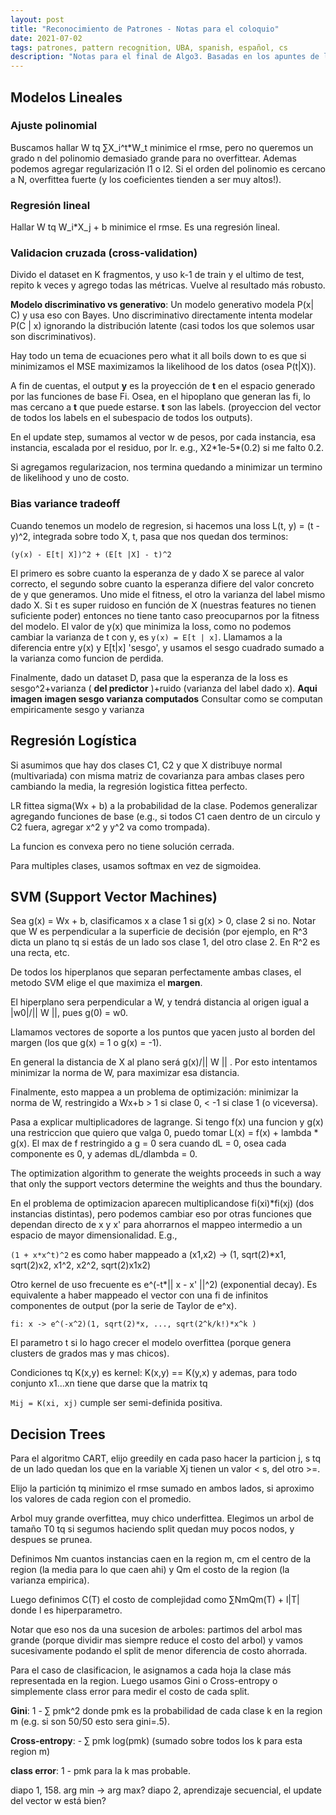 ```yaml
---
layout: post
title: "Reconocimiento de Patrones - Notas para el coloquio"
date: 2021-07-02
tags: patrones, pattern recognition, UBA, spanish, español, cs
description: "Notas para el final de Algo3. Basadas en los apuntes de la teorica. In Spanish."
---
```


## Modelos Lineales
### Ajuste polinomial

Buscamos hallar W tq ∑X\_i^t\*W\_t minimice el rmse, pero no queremos un grado n del polinomio demasiado grande para no overfittear. Ademas podemos agregar regularización l1 o l2. Si el orden del polinomio es cercano a N, overfittea fuerte (y los coeficientes tienden a ser muy altos!).

### Regresión lineal
Hallar W tq W\_i\*X\_j + b minimice el rmse. Es una regresión lineal.

### Validacion cruzada (cross-validation)
Divido el dataset en K fragmentos, y uso k-1 de train y el ultimo de test, repito k veces y agrego todas las métricas. Vuelve al resultado más robusto.

**Modelo discriminativo vs generativo**: Un modelo generativo modela P(x\| C) y usa eso con Bayes. Uno discriminativo directamente intenta modelar P(C \| x) ignorando la distribución latente (casi todos los que solemos usar son discriminativos).

Hay todo un tema de ecuaciones pero what it all boils down to es que si minimizamos el MSE maximizamos la likelihood de los datos (osea P(t\|X)).

A fin de cuentas, el output **y** es la proyección de **t** en el espacio generado por las funciones de base Fi. Osea, en el hipoplano que generan las fi, lo mas cercano a **t** que puede estarse. **t** son las labels. (proyeccion del vector de todos los labels en el subespacio de todos los outputs).

En el update step, sumamos al vector w de pesos, por cada instancia, esa instancia, escalada por el residuo, por lr. e.g., X2\*1e-5\*(0.2) si me falto 0.2.

Si agregamos regularizacion, nos termina quedando a minimizar un termino de likelihood y uno de costo. 

### Bias variance tradeoff

Cuando tenemos un modelo de regresion, si hacemos una loss L(t, y) = (t - y)^2, integrada sobre todo X, t, pasa que nos quedan dos terminos:

``` (y(x) - E[t| X])^2 + (E[t |X] - t)^2 ```

El primero es sobre cuanto la esperanza de y dado X se parece al valor correcto, el segundo sobre cuanto la esperanza difiere del valor concreto de y que generamos. Uno mide el fitness, el otro la varianza del label mismo dado X. Si t es super ruidoso en función de X (nuestras features no tienen suficiente poder) entonces no tiene tanto caso preocuparnos por la fitness del modelo.
El valor de y(x) que minimiza la loss, como no podemos cambiar la varianza de t con y, es `y(x) = E[t | x]`. Llamamos a la diferencia entre y(x) y E[t\|x] 'sesgo', y usamos el sesgo cuadrado sumado a la varianza como funcion de perdida.

Finalmente, dado un dataset D, pasa que la esperanza de la loss es sesgo^2+varianza ( **del predictor** )+ruido (varianza del label dado x).
**Aqui imagen**
**imagen sesgo varianza computados**
Consultar como se computan empiricamente sesgo y varianza

## Regresión Logística

Si asumimos que hay dos clases C1, C2 y que X distribuye normal (multivariada) con misma matriz de covarianza para ambas clases pero cambiando la media, la regresión logistica fittea perfecto. 

LR fittea sigma(Wx + b) a la probabilidad de la clase. Podemos generalizar agregando funciones de base (e.g., si todos C1 caen dentro de un circulo y C2 fuera, agregar x^2 y y^2 va como trompada). 

La funcion es convexa pero no tiene solución cerrada.

Para multiples clases, usamos softmax en vez de sigmoidea.

## SVM (Support Vector Machines)
Sea g(x) = Wx + b, clasificamos x a clase 1 si g(x) > 0, clase 2 si no. Notar que W es perpendicular a la superficie de decisión (por ejemplo, en R^3 dicta un plano tq si estás de un lado sos clase 1, del otro clase 2. En R^2 es una recta, etc.

De todos los hiperplanos que separan perfectamente ambas clases, el metodo SVM elige el que maximiza el **margen**.

El hiperplano sera perpendicular a W, y tendrá distancia al origen igual a \|w0\|/\|\| W \|\|, pues g(0) = w0. 

Llamamos vectores de soporte a los puntos que yacen justo al borden del margen (los que g(x) = 1 o g(x) = -1). 

En general la distancia de X al plano será g(x)/\|\| W \|\| . Por esto intentamos minimizar la norma de W, para maximizar esa distancia.

Finalmente, esto mappea a un problema de optimización: minimizar la norma de W, restringido a Wx+b > 1 si clase 0, < -1 si clase 1 (o viceversa).

Pasa a explicar multiplicadores de lagrange. Si tengo f(x) una funcion y g(x) una restriccion que quiero que valga 0, puedo tomar
L(x) = f(x) + lambda * g(x). El max de f restringido a g = 0 sera cuando dL = 0, osea cada componente es 0, y ademas dL/dlambda = 0.

The optimization algorithm to generate the weights proceeds in such a way that only the support vectors determine the weights and thus the boundary.

En el problema de optimizacion aparecen multiplicandose fi(xi)\*fi(xj) (dos instancias distintas), pero podemos cambiar eso por otras funciones que dependan directo de x y x' para ahorrarnos el mappeo intermedio a un espacio de mayor dimensionalidad. E.g., 

` (1 + x*x^t)^2 ` es como haber mappeado a (x1,x2) -> (1, sqrt(2)\*x1, sqrt(2)x2, x1^2, x2^2, sqrt(2)x1x2)

Otro kernel de uso frecuente es e^(-t\*\|\| x - x' \|\|^2) (exponential decay). Es equivalente a haber mappeado el vector con una fi de infinitos componentes de output (por la serie de Taylor de e^x).

``` fi: x -> e^(-x^2)(1, sqrt(2)*x, ..., sqrt(2^k/k!)*x^k ) ```

El parametro t si lo hago crecer el modelo overfittea (porque genera clusters de grados mas y mas chicos).

Condiciones tq K(x,y) es kernel: K(x,y) == K(y,x) y ademas, para todo conjunto x1...xn tiene que darse que la matrix tq 

``` Mij = K(xi, xj) ``` cumple ser semi-definida positiva.

## Decision Trees

Para el algoritmo CART, elijo greedily en cada paso hacer la particion j, s tq de un lado quedan los que en la variable Xj tienen un valor < s, del otro \>=. 

Elijo la partición tq minimizo el rmse sumado en ambos lados, si aproximo los valores de cada region con el promedio.

Arbol muy grande overfittea, muy chico underfittea. Elegimos un arbol de tamaño T0 tq si segumos haciendo split quedan muy pocos nodos, y despues se prunea.

Definimos Nm cuantos instancias caen en la region m, cm el centro de la region (la media para lo que caen ahi) y Qm el costo de la region (la varianza empirica).

Luego definimos C(T) el costo de complejidad como ∑NmQm(T) + l\|T\|  donde l es hiperparametro.  

Notar que eso nos da una sucesion de arboles: partimos del arbol mas grande (porque dividir mas siempre reduce el costo del arbol) y vamos sucesivamente podando el split de menor diferencia de costo ahorrada. 

Para el caso de clasificacion, le asignamos a cada hoja la clase más representada en la region. Luego usamos Gini o Cross-entropy o simplemente class error para medir el costo de cada split. 

**Gini**: 1 - ∑ pmk^2 donde pmk es la probabilidad de cada clase k en la region m (e.g. si son 50/50 esto sera gini=.5).

**Cross-entropy**: - ∑ pmk log(pmk) (sumado sobre todos los k para esta region m)

**class error**: 1 - pmk para la k mas probable.

diapo 1, 158. arg min -> arg max?
diapo 2, aprendizaje secuencial, el update del vector w está bien?
